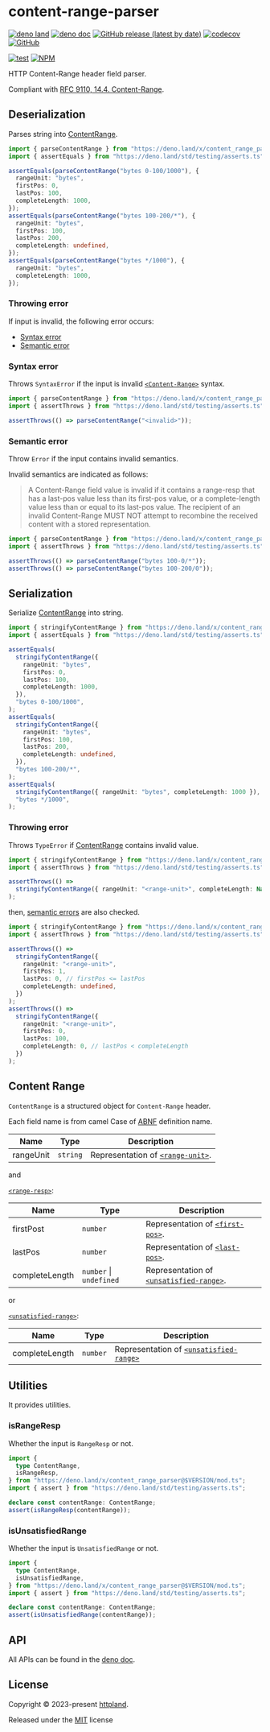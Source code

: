 # content-range-parser

[![deno land](http://img.shields.io/badge/available%20on-deno.land/x-lightgrey.svg?logo=deno)](https://deno.land/x/content_range_parser)
[![deno doc](https://doc.deno.land/badge.svg)](https://doc.deno.land/https/deno.land/x/content_range_parser/mod.ts)
[![GitHub release (latest by date)](https://img.shields.io/github/v/release/httpland/content-range-parser)](https://github.com/httpland/content-range-parser/releases)
[![codecov](https://codecov.io/gh/httpland/content-range-parser/branch/main/graph/badge.svg)](https://codecov.io/gh/httpland/content-range-parser)
[![GitHub](https://img.shields.io/github/license/httpland/content-range-parser)](https://github.com/httpland/content-range-parser/blob/main/LICENSE)

[![test](https://github.com/httpland/content-range-parser/actions/workflows/test.yaml/badge.svg)](https://github.com/httpland/content-range-parser/actions/workflows/test.yaml)
[![NPM](https://nodei.co/npm/@httpland/content-range-parser.png?mini=true)](https://nodei.co/npm/@httpland/content-range-parser/)

HTTP Content-Range header field parser.

Compliant with
[RFC 9110, 14.4. Content-Range](https://www.rfc-editor.org/rfc/rfc9110#section-14.4).

## Deserialization

Parses string into [ContentRange](#content-range).

```ts
import { parseContentRange } from "https://deno.land/x/content_range_parser@$VERSION/parse.ts";
import { assertEquals } from "https://deno.land/std/testing/asserts.ts";

assertEquals(parseContentRange("bytes 0-100/1000"), {
  rangeUnit: "bytes",
  firstPos: 0,
  lastPos: 100,
  completeLength: 1000,
});
assertEquals(parseContentRange("bytes 100-200/*"), {
  rangeUnit: "bytes",
  firstPos: 100,
  lastPos: 200,
  completeLength: undefined,
});
assertEquals(parseContentRange("bytes */1000"), {
  rangeUnit: "bytes",
  completeLength: 1000,
});
```

### Throwing error

If input is invalid, the following error occurs:

- [Syntax error](#syntax-error)
- [Semantic error](#semantic-error)

### Syntax error

Throws `SyntaxError` if the input is invalid
[`<Content-Range>`](https://www.rfc-editor.org/rfc/rfc9110#section-14.4-2)
syntax.

```ts
import { parseContentRange } from "https://deno.land/x/content_range_parser@$VERSION/parse.ts";
import { assertThrows } from "https://deno.land/std/testing/asserts.ts";

assertThrows(() => parseContentRange("<invalid>"));
```

### Semantic error

Throw `Error` if the input contains invalid semantics.

Invalid semantics are indicated as follows:

> A Content-Range field value is invalid if it contains a range-resp that has a
> last-pos value less than its first-pos value, or a complete-length value less
> than or equal to its last-pos value. The recipient of an invalid Content-Range
> MUST NOT attempt to recombine the received content with a stored
> representation.

```ts
import { parseContentRange } from "https://deno.land/x/content_range_parser@$VERSION/parse.ts";
import { assertThrows } from "https://deno.land/std/testing/asserts.ts";

assertThrows(() => parseContentRange("bytes 100-0/*"));
assertThrows(() => parseContentRange("bytes 100-200/0"));
```

## Serialization

Serialize [ContentRange](#content-range) into string.

```ts
import { stringifyContentRange } from "https://deno.land/x/content_range_parser@$VERSION/stringify.ts";
import { assertEquals } from "https://deno.land/std/testing/asserts.ts";

assertEquals(
  stringifyContentRange({
    rangeUnit: "bytes",
    firstPos: 0,
    lastPos: 100,
    completeLength: 1000,
  }),
  "bytes 0-100/1000",
);
assertEquals(
  stringifyContentRange({
    rangeUnit: "bytes",
    firstPos: 100,
    lastPos: 200,
    completeLength: undefined,
  }),
  "bytes 100-200/*",
);
assertEquals(
  stringifyContentRange({ rangeUnit: "bytes", completeLength: 1000 }),
  "bytes */1000",
);
```

### Throwing error

Throws `TypeError` if [ContentRange](#content-range) contains invalid value.

```ts
import { stringifyContentRange } from "https://deno.land/x/content_range_parser@$VERSION/stringify.ts";
import { assertThrows } from "https://deno.land/std/testing/asserts.ts";

assertThrows(() =>
  stringifyContentRange({ rangeUnit: "<range-unit>", completeLength: NaN })
);
```

then, [semantic errors](#semantic-error) are also checked.

```ts
import { stringifyContentRange } from "https://deno.land/x/content_range_parser@$VERSION/stringify.ts";
import { assertThrows } from "https://deno.land/std/testing/asserts.ts";

assertThrows(() =>
  stringifyContentRange({
    rangeUnit: "<range-unit>",
    firstPos: 1,
    lastPos: 0, // firstPos <= lastPos
    completeLength: undefined,
  })
);
assertThrows(() =>
  stringifyContentRange({
    rangeUnit: "<range-unit>",
    firstPos: 0,
    lastPos: 100,
    completeLength: 0, // lastPos < completeLength
  })
);
```

## Content Range

`ContentRange` is a structured object for `Content-Range` header.

Each field name is from camel Case of
[ABNF](https://www.rfc-editor.org/rfc/rfc9110.html#section-14.4-2) definition
name.

| Name      | Type     | Description                                                                                   |
| --------- | -------- | --------------------------------------------------------------------------------------------- |
| rangeUnit | `string` | Representation of [`<range-unit>`](https://www.rfc-editor.org/rfc/rfc9110.html#section-14.1). |

and

[`<range-resp>`](https://www.rfc-editor.org/rfc/rfc9110.html#field.content-range):

| Name           | Type                        | Description                                                                                            |
| -------------- | --------------------------- | ------------------------------------------------------------------------------------------------------ |
| firstPost      | `number`                    | Representation of [`<first-pos>`](https://www.rfc-editor.org/rfc/rfc9110.html#rule.int-range).         |
| lastPos        | `number`                    | Representation of [`<last-pos>`](https://www.rfc-editor.org/rfc/rfc9110.html#rule.int-range).          |
| completeLength | `number` &#124; `undefined` | Representation of [`<unsatisfied-range>`](https://www.rfc-editor.org/rfc/rfc9110.html#section-14.4-2). |

or

[`<unsatisfied-range>`](https://www.rfc-editor.org/rfc/rfc9110.html#field.content-range):

| Name           | Type     | Description                                                                                           |
| -------------- | -------- | ----------------------------------------------------------------------------------------------------- |
| completeLength | `number` | Representation of [`<unsatisfied-range>`](https://www.rfc-editor.org/rfc/rfc9110.html#section-14.4-2) |

## Utilities

It provides utilities.

### isRangeResp

Whether the input is `RangeResp` or not.

```ts
import {
  type ContentRange,
  isRangeResp,
} from "https://deno.land/x/content_range_parser@$VERSION/mod.ts";
import { assert } from "https://deno.land/std/testing/asserts.ts";

declare const contentRange: ContentRange;
assert(isRangeResp(contentRange));
```

### isUnsatisfiedRange

Whether the input is `UnsatisfiedRange` or not.

```ts
import {
  type ContentRange,
  isUnsatisfiedRange,
} from "https://deno.land/x/content_range_parser@$VERSION/mod.ts";
import { assert } from "https://deno.land/std/testing/asserts.ts";

declare const contentRange: ContentRange;
assert(isUnsatisfiedRange(contentRange));
```

## API

All APIs can be found in the
[deno doc](https://doc.deno.land/https/deno.land/x/content_range_parser/mod.ts).

## License

Copyright © 2023-present [httpland](https://github.com/httpland).

Released under the [MIT](./LICENSE) license
